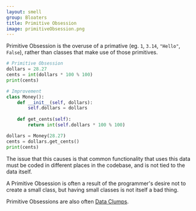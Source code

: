 ```yaml
---
layout: smell
group: Bloaters
title: Primitive Obsession
image: primitiveObsession.png
---
```

Primitive Obsession is the overuse of a primative (eg. `1`, `3.14`, `"Hello"`, `False`), rather than classes that make use of those primitives.
~~~ python
# Primitive Obsession
dollars = 28.27
cents = int(dollars * 100 % 100)
print(cents)

# Improvement
class Money():
    def __init__(self, dollars):
        self.dollars = dollars
    
    def get_cents(self):
        return int(self.dollars * 100 % 100)

dollars = Money(28.27)
cents = dollars.get_cents()
print(cents)
~~~
The issue that this causes is that common functionality that uses this data must be coded in different places in the codebase, and is not tied to the data itself.

A Primitive Obsession is often a result of the programmer's desire not to create a small class, but having small classes is not itself a bad thing.

Primitive Obsessions are also often [Data Clumps](dataClump.md).